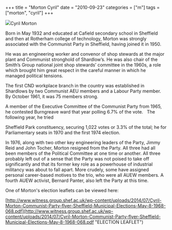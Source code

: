 +++
title = "Morton Cyril"
date = "2010-09-23"
categories = ["m"]
tags = ["morton", "cyril"]
+++

![](https://grahamstevenson.me.uk/wp-content/uploads/2010/09/morton-cyril.jpg)Cyril Morton

Born in May 1932 and educated at Cafield secondary school in Sheffield and then at Rotherham college of technology, Morton was strongly associated with the Communist Party in Sheffield, having joined it in 1950. 

He was an engineering worker and convenor of shop stewards at the major plant and Communist stronghold of Shardlow’s. He was also chair of the Smith’s Group national joint shop stewards’ committee in the 1960s, a role which brought him great respect in the careful manner in which he managed political tensions. 

The first CND workplace branch in the country was established in Shardlows by two Communist AEU members and a Labour Party member. By October 1961, it was 75 members strong.

A member of the Executive Committee of the Communist Party from 1965, he contested Burngreave ward that year polling 6.7% of the vote.   The following year, he tried 

Sheffield Park constituency, securing 1,022 votes or 3.3% of the total; he for Parliamentary seats in 1970 and the first 1974 election.

In 1976, along with two other key engineering leaders of the Party, Jimmy Reid and John Tocher, Morton resigned from the Party. All three had all been members of the Political Committee at one time or another. All three probably left out of a sense that the Party was not poised to take off significantly and that its former key role as a powerhouse of industrial militancy was about to fall apart. More crudely, some have assigned personal career-based motives to the trio, who were all AUEW members. A fourth AUEW activist, Bernard Panter, also left the Party at this time.

One of Morton's election leaflets can be viewed here:

[http://www.witness.group.shef.ac.uk/wp-content/uploads/2014/07/Cyril-Morton-Communist-Party-flyer-Sheffield-Municipal-Elections-May-8-1968-068.pdf](http://www.witness.group.shef.ac.uk/wp-content/uploads/2014/07/Cyril-Morton-Communist-Party-flyer-Sheffield-Municipal-Elections-May-8-1968-068.pdf "ELECTION LEAFLET")
